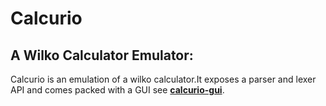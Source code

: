 # Calcurio
## A Wilko Calculator Emulator:

Calcurio is an emulation of a wilko calculator.It exposes a parser and lexer API
and comes packed with a GUI see [**calcurio-gui**](https://github.com/koodu-platform/calcurio-gui).


